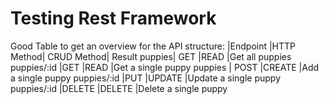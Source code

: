 # Testing Rest Framework

Good Table to get an overview for the API structure:
|Endpoint 	|HTTP Method| 	CRUD Method| 	Result
puppies| 	GET 	|READ 	|Get all puppies
puppies/:id 	|GET 	|READ 	|Get a single puppy
puppies |	POST 	|CREATE 	|Add a single puppy
puppies/:id 	|PUT 	|UPDATE 	|Update a single puppy
puppies/:id 	|DELETE 	|DELETE 	|Delete a single puppy
<!--stackedit_data:
eyJoaXN0b3J5IjpbLTE2NzI0MTc2MCwtNzQ4ODE1OTFdfQ==
-->